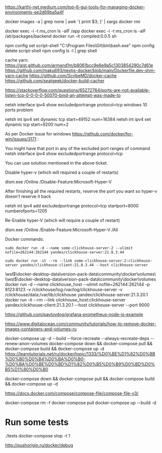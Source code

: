 https://karthi-net.medium.com/top-6-gui-tools-for-managing-docker-environments-ee2d69ba5a4f

docker images -a | grep none | awk '{ print $3; }' | xargs docker rmi

docker exec -i -t ms_cron ls -alF /app
docker exec -i -t ms_cron ls -alF /atr/packages/backend
docker run -it compiled:0.0.5 sh

npm config set script-shell "C:\\Program Files\\Git\\bin\\bash.exe"
npm config delete script-shell
npm config ls -l | grep shell


cache yarn:
https://gist.github.com/armand1m/b8061bcc9e8e9a5c1303854290c7d61e
https://github.com/maku693/nextjs-docker/blob/main/Dockerfile.dev-shm-yarn-cache
https://github.com/ScribeMD/docker-cache
https://github.com/seatgeek/docker-build-cacher


https://stackoverflow.com/questions/65272764/ports-are-not-available-listen-tcp-0-0-0-0-50070-bind-an-attempt-was-made-to

netsh interface ipv4 show excludedportrange protocol=tcp
windows 10 ports problem

netsh int ipv4 set dynamic tcp start=49152 num=16384
netsh int ipv4 set dynamic tcp start=9200 num=2


As per Docker issue for windows https://github.com/docker/for-win/issues/3171 :

You might have that port in any of the excluded port ranges of command netsh interface ipv4 show excludedportrange protocol=tcp

You can use solution mentioned in the above ticket.

Disable hyper-v (which will required a couple of restarts)

dism.exe /Online /Disable-Feature:Microsoft-Hyper-V

After finishing all the required restarts, reserve the port you want so hyper-v doesn't reserve it back

netsh int ipv4 add excludedportrange protocol=tcp startport=8000 numberofports=1205

Re-Enable hyper-V (which will require a couple of restart)

dism.exe /Online /Enable-Feature:Microsoft-Hyper-V /All

Docker commands:
```
sudo docker run -d --name some-clickhouse-server-2 --ulimit nofile=262144:262144 yandex/clickhouse-server:21.8.3.44
```
```
sudo docker run -it --rm --link some-clickhouse-server-2:clickhouse-server yandex/clickhouse-client:21.8.3.44 --host clickhouse-server
```


\\wsl$\docker-desktop-data\version-pack-data\community\docker\volumes\
\\wsl$\docker-desktop-data\version-pack-data\community\docker\volumes\
docker run -d --name clickhouse_host --ulimit nofile=262144:262144 -p 8123:8123 -v /clickhouse/log:/var/log/clickhouse-server -v /clickhouse/data:/var/lib/clickhouse yandex/clickhouse-server:21.3.20.1
docker run -it --rm --link clickhouse_host:clickhouse-server yandex/clickhouse-client:21.3.20.1 --host clickhouse-server --port 9000


https://github.com/pavlovdog/grafana-prometheus-node-js-example

https://www.digitalocean.com/community/tutorials/how-to-remove-docker-images-containers-and-volumes-ru


docker-compose up -d --build --force-recreate --always-recreate-deps --renew-anon-volumes
docker-compose down && docker-compose pull && docker-compose build && docker-compose up -d
https://learntutorials.net/ru/docker/topic/1333/%D0%BE%D1%82%D0%BB%D0%B0%D0%B4%D0%BA%D0%B0-%D0%BA%D0%BE%D0%BD%D1%82%D0%B5%D0%B9%D0%BD%D0%B5%D1%80%D0%B0


docker-compose down && docker-compose pull && docker-compose build && docker-compose up -d


https://docs.docker.com/compose/compose-file/compose-file-v3/

docker-compose rm -f
docker-compose pull
docker-compose up --build -d
# Run some tests
./tests
docker-compose stop -t 1


http://pushorigin.ru/docker/debug



